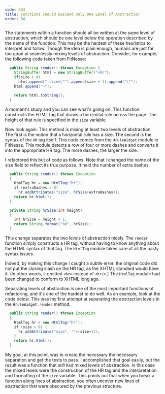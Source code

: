 ```yaml
---
code: G34
title: Functions Should Descend Only One Level of Abstraction
order: 34
---
```

The statements within a function should all be written at the same level of abstraction, which should be one level below the operation described by the name of the function.
This may be the hardest of these heuristics to interpret and follow.
Though the idea is plain enough, humans are just far too good at seamlessly mixing levels of abstraction.
Consider, for example, the following code taken from FitNesse:

```java
  public String render() throws Exception {
    StringBuffer html = new StringBuffer("<hr");
    if(size > 0)
      html.append(" size=\"").append(size + 1).append("\"");
    html.append(">");

    return html.toString();
  }
```

A moment's study and you can see what's going on.
This function constructs the HTML tag that draws a horizontal rule across the page.
The height of that rule is specified in the `size` variable.

Now look again.
This method is mixing at least two levels of abstraction.
The first is the notion that a horizontal rule has a size.
The second is the syntax of the `HR` tag itself.
This code comes from the `HruleWidget` module in FitNesse.
This module detects a row of four or more dashes and converts it into the appropriate HR tag.
The more dashes, the larger the size.

I refactored this but of code as follows.
Note that I changed the name of the size field to reflect its true purpose.
It held the number of extra dashes.

```java
  public String render() throws Exception
  {
    HtmlTag hr = new HtmlTag("hr");
    if (extraDashes > 0)
      hr.addAttributes("size", hrSize(extraDashes));
    return hr.html();
  }

  private String hrSize(int height)
  {
    int hrSize = height + 1;
    return String.format("%d", hrSize);
  }
```

This change separates the two levels of abstraction nicely.
The `render` function simply constructs a HR tag, without having to know anything about the HTML syntax of that tag.
The `HtmlTag` module takes care of all the nasty syntax issues.

Indeed, by making this change I caught a subtle error.
the original code did not put the closing slash on the HR tag, as the XHTML standard would have it.
(In other words, it emitted `<hr>` instead of `<hr/>`.)
The `HtmlTag` module had been changed to conform to XHTML long ago.

Separating levels of abstraction is one of the most important functions of refactoring, and it's one of the hardest to do well.
As an example, look at the code below.
This was my first attempt at separating the abstraction levels in the `HruleWidget.render` method.

```java
  public String render() throws Exception
  {
    HtmlTag hr = new HtmlTag("hr");
    if (size > 0) {
      hr.addAttribute("size", ""+(size+1));
    }
    return hr.html();
  }
```

My goal, at this point, was to create the necessary the necessary separation and get the tests to pass.
I accomplished that goal easily, but the result was a function that *still* had mixed levels of abstraction.
In this case the mixed levels were the construction of the HR tag and the interpretation and formatting of the `size` variable.
This points out that when you break a function along lines of abstraction, you often uncover new lines of abstraction that were obscured by the previous structure.